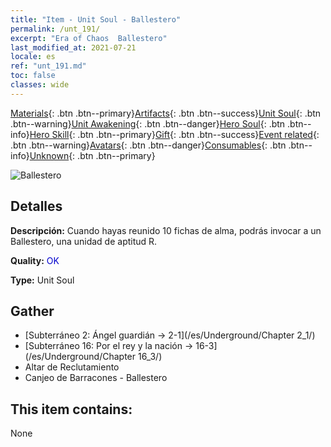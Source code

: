 ```yaml
---
title: "Item - Unit Soul - Ballestero"
permalink: /unt_191/
excerpt: "Era of Chaos  Ballestero"
last_modified_at: 2021-07-21
locale: es
ref: "unt_191.md"
toc: false
classes: wide
---
```

 [Materials](/ItemsES/){: .btn .btn--primary}[Artifacts](/ItemsES/Artifacts/){: .btn .btn--success}[Unit Soul](/ItemsES/UnitSoul/){: .btn .btn--warning}[Unit Awakening](/ItemsES/UnitAwakening/){: .btn .btn--danger}[Hero Soul](/ItemsES/HeroSoul/){: .btn .btn--info}[Hero Skill](/ItemsES/HeroSkill/){: .btn .btn--primary}[Gift](/ItemsES/Gift/){: .btn .btn--success}[Event related](/ItemsES/Events/){: .btn .btn--warning}[Avatars](/ItemsES/Avatars/){: .btn .btn--danger}[Consumables](/ItemsES/Consumables/){: .btn .btn--info}[Unknown](/ItemsES/Unknown/){: .btn .btn--primary}

 ![Ballestero](/images/u/ti_nushou.jpg)

## Detalles
 **Descripción:** Cuando hayas reunido 10 fichas de alma, podrás invocar a un Ballestero, una unidad de aptitud R.

 **Quality:** <span style="color: #0000CD">OK</span>

 **Type:** Unit Soul

## Gather

*    [Subterráneo 2: Ángel guardián -> 2-1](/es/Underground/Chapter 2_1/) 
*    [Subterráneo 16: Por el rey y la nación -> 16-3](/es/Underground/Chapter 16_3/) 
*    Altar de Reclutamiento 
*    Canjeo de Barracones - Ballestero 

## This item contains:

  None

